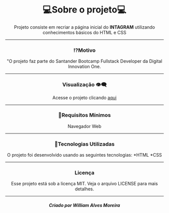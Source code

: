 <h1 align="center">💻Sobre o projeto💻</h1>

<p  align="center"">Projeto consiste em recriar a página inicial do <b>INTAGRAM</b> utilizando conhecimentos básicos do HTML e CSS</p>
  
  
________________________________________________________________________________

<h3 align="center">⁉️Motivo</h3>

<p align="center">"O projeto faz parte do Santander Bootcamp Fullstack Developer da Digital Innovation One.</p>

  
___________________________________________________________________________________________
<h3  align="center"> Visualização 👁️‍🗨️</h3>

<p align="center">Acesse o projeto clicando <a href="https://williama-hub.github.io/Instagram/index.html"> aqui</a></p>
  

________________________________________________________________________________________________________

<h3 align="center"">🌱Requisitos Mínimos</h3>

<p align="center">Navegador Web</p>
  

__________________________________________________________________________________________________________

<h3 align="center">🚀Tecnologias Utilizadas</h3>

<p align="center">O projeto foi desenvolvido usando as seguintes tecnologias:
*HTML
*CSS<p>

  
______________________________________________________________________________________________
  
<h3 align="center">Licença</h3>

<p align="center">Esse projeto está sob a licença MIT. Veja o arquivo LICENSE para mais detalhes.<p>

  
_____________________________________________________________________________________________________________

  <h5 align="center">Criado por William Alves Moreira</h5>
